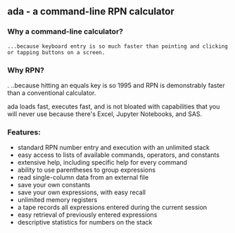 ## ada - a command-line RPN calculator

### Why a command-line calculator? 
    ...because keyboard entry is so much faster than pointing and clicking or tapping buttons on a screen.

### Why RPN? 
.   ..because hitting an equals key is so 1995 and RPN is demonstrably faster than a conventional calculator.

ada loads fast, executes fast, and is not bloated with capabilities that you will never use because there's Excel, Jupyter Notebooks, and SAS. 

### Features:
- standard RPN number entry and execution with an unlimited stack
- easy access to lists of available commands, operators, and constants
- extensive help, including specific help for every command
- ability to use parentheses to group expressions
- read single-column data from an external file
- save your own constants
- save your own expressions, with easy recall
- unlimited memory registers
- a tape records all expressions entered during the current session
- easy retrieval of previously entered expressions
- descriptive statistics for numbers on the stack